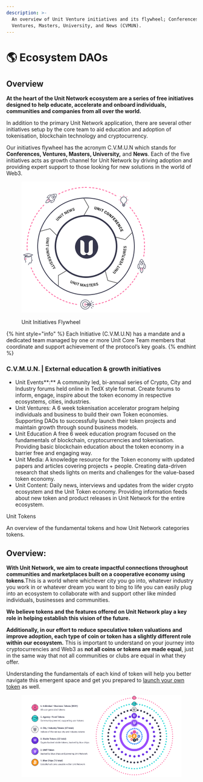 ```yaml
---
description: >-
  An overview of Unit Venture initiatives and its flywheel; Conferences,
  Ventures, Masters, University, and News (CVMUN).
---
```


# 🌎 Ecosystem DAOs

## Overview

**At the heart of the Unit Network ecosystem are a series of free initiatives designed to help educate, accelerate and onboard individuals, communities and companies from all over the world.**

In addition to the primary Unit Network application, there are several other initiatives setup by the core team to aid education and adoption of tokenisation, blockchain technology and cryptocurrency.

Our initiatives flywheel has the acronym C.V.M.U.N which stands for **Conferences, Ventures, Masters, University,** and **News**. Each of the five initiatives acts as growth channel for Unit Network by driving adoption and providing expert support to those looking for new solutions in the world of Web3.

<figure><img src="../../.gitbook/assets/Flywheel.png" alt="An image describing Unit Ventures initiatives - Unit Conferences, Unit Ventures, Unit Masters, Unit University, and Unit News - which is written boldly on the image. "><figcaption><p>Unit Initiatives Flywheel</p></figcaption></figure>

{% hint style="info" %}
Each Initiative (C.V.M.U.N) has a mandate and a dedicated team managed by one or more Unit Core Team members that coordinate and support achievement of the protocol’s key goals.
{% endhint %}

### **C.V.M.U.N. | External education & growth initiatives**

* Unit Events**:** A community led, bi-annual series of Crypto, City and Industry forums held online in TedX style format. Create forums to inform, engage, inspire about the token economy in respective ecosystems, cities, industries.&#x20;
* Unit Ventures: A 6 week tokenisation accelerator program helping individuals and business to build their own Token economies. Supporting DAOs to successfully launch their token projects and maintain growth through sound business models.&#x20;
* Unit Education A free 6 week education program focused on the fundamentals of blockchain, cryptocurrencies and tokenisation. Providing basic blockchain education about the token economy in a barrier free and engaging way.&#x20;
* Unit Media: A knowledge resource for the Token economy with updated papers and articles covering projects + people. Creating data-driven research that sheds lights on merits and challenges for the value-based token economy.
* Unit Content: Daily news, interviews and updates from the wider crypto ecosystem and the Unit Token economy. Providing information feeds about new token and product releases in Unit Network for the entire ecosystem.



Unit Tokens

An overview of the fundamental tokens and how Unit Network categories tokens.

## Overview:



**With Unit Network, we aim to create impactful connections throughout communities and marketplaces built on a cooperative economy using tokens**.This is a world where whichever city you go into, whatever industry you work in or whatever dream you want to bing to life you can easily plug into an ecosystem to collaborate with and support other like minded individuals, businesses and communities.&#x20;

**We believe tokens and the features offered on Unit Network play a key role in helping establish this vision of the future.**

**Additionally, in our effort to reduce speculative token valuations and improve adoption, each type of coin or token has a slightly different role within our ecosystem.** This is important to understand on your journey into cryptocurrencies and Web3 as **not all coins or tokens are made equal**, just in the same way that not all communities or clubs are equal in what they offer.&#x20;

Understanding the fundamentals of each kind of token will help you better navigate this emergent space and get you prepared to [launch your own token](unit-ventures.md) as well.&#x20;

<figure><img src="../../.gitbook/assets/Layers of Tokens.png" alt="A colorful image indicating the six core part of Unit Network."><figcaption></figcaption></figure>
